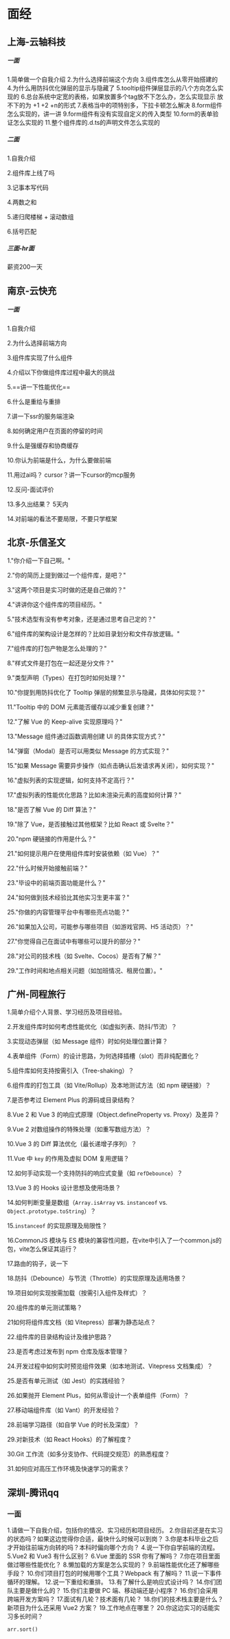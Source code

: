 # 面经

## 上海-云轴科技

##### 一面

1.简单做一个自我介绍
2.为什么选择前端这个方向
3.组件库怎么从零开始搭建的
4.为什么用防抖优化弹层的显示与隐藏了
5.tooltip组件弹层显示的八个方向怎么实现的
6.总台系统中定宽的表格，如果放置多个tag放不下怎么办，怎么实现显示 放不下的为 +1 +2 +n的形式
7.表格当中的项特别多，下拉卡顿怎么解决
8.form组件怎么实现的，讲一讲
9.form组件有没有实现自定义的传入类型
10.form的表单验证怎么实现的
11.整个组件库的.d.ts的声明文件怎么实现的

##### 二面

1.自我介绍

2.组件库上线了吗

3.记事本写代码 

4.两数之和

5.递归爬楼梯 + 滚动数组

6.括号匹配

##### 三面-hr面

薪资200一天

## 南京-云快充

##### 一面

1.自我介绍

2.为什么选择前端方向

3.组件库实现了什么组件

4.介绍以下你做组件库过程中最大的挑战

5.==讲一下性能优化==

6.什么是重绘与重排

7.讲一下ssr的服务端渲染

8.如何确定用户在页面的停留的时间

9.什么是强缓存和协商缓存

10.你认为前端是什么，为什么要做前端

11.用过ai吗？ cursor？讲一下cursor的mcp服务

12.反问-面试评价

13.多久出结果？ 5天内

14.对前端的看法不要局限，不要只学框架

## 北京-乐信圣文

1."你介绍一下自己啊。"

2."你的简历上提到做过一个组件库，是吧？"

3."这两个项目是实习时做的还是自己做的？"

4."讲讲你这个组件库的项目经历。"

5."技术选型有没有参考对象，还是通过思考自己定的？"

6."组件库的架构设计是怎样的？比如目录划分和文件存放逻辑。"

7."组件库的打包产物是怎么处理的？"

8."样式文件是打包在一起还是分文件？"

9."类型声明（Types）在打包时如何处理？"

10."你提到用防抖优化了 Tooltip 弹层的频繁显示与隐藏，具体如何实现？"

11."Tooltip 中的 DOM 元素能否缓存以减少重复创建？"

12."了解 Vue 的 Keep-alive 实现原理吗？"

13."Message 组件通过函数调用创建 UI 的具体实现方式？"

14."弹窗（Modal）是否可以用类似 Message 的方式实现？"

15."如果 Message 需要异步操作（如点击确认后发请求再关闭），如何实现？"

16."虚拟列表的实现逻辑，如何支持不定高行？"

17."虚拟列表的性能优化思路？比如未渲染元素的高度如何计算？"

18."是否了解 Vue 的 Diff 算法？"

19."除了 Vue，是否接触过其他框架？比如 React 或 Svelte？"

20."npm 硬链接的作用是什么？"

21."如何提示用户在使用组件库时安装依赖（如 Vue）？"

22."什么时候开始接触前端？"

23."毕设中的前端页面功能是什么？"

24."如何做到技术经验比其他实习生更丰富？"

25."你做的内容管理平台中有哪些亮点功能？"

26."如果加入公司，可能参与哪些项目（如游戏官网、H5 活动页）？"

27."你觉得自己在面试中有哪些可以提升的部分？"

28."对公司的技术栈（如 Svelte、Cocos）是否有了解？"

29."工作时间和地点相关问题（如加班情况、租房位置）。"

## 广州-同程旅行


1.简单介绍个人背景、学习经历及项目经验。

2.开发组件库时如何考虑性能优化（如虚拟列表、防抖/节流）？

3.实现动态弹层（如 Message 组件）时如何处理位置计算？

4.表单组件（Form）的设计思路，为何选择插槽（slot）而非纯配置化？

5.组件库如何支持按需引入（Tree-shaking）？

6.组件库的打包工具（如 Vite/Rollup）及本地测试方法（如 npm 硬链接）？

7.是否参考过 Element Plus 的源码或目录结构？

8.Vue 2 和 Vue 3 的响应式原理（Object.defineProperty vs. Proxy）及差异？

9.Vue 2 对数组操作的特殊处理（如重写数组方法）？

10.Vue 3 的 Diff 算法优化（最长递增子序列）？

11.Vue 中 `key` 的作用及虚拟 DOM 复用逻辑？

12.如何手动实现一个支持防抖的响应式变量（如 `refDebounce`）？

13.Vue 3 的 Hooks 设计思想及使用场景？

14.如何判断变量是数组（`Array.isArray` vs. `instanceof` vs. `Object.prototype.toString`）？

15.`instanceof` 的实现原理及局限性？

16.CommonJS 模块与 ES 模块的兼容性问题，在vite中引入了一个common.js的包，vite怎么保证其运行？

17.路由的钩子，说一下

18.防抖（Debounce）与节流（Throttle）的实现原理及适用场景？

19.项目如何实现按需加载（按需引入组件及样式）？

20.组件库的单元测试策略？

21如何将组件库文档（如 Vitepress）部署为静态站点？

22.组件库的目录结构设计及维护思路？

23.是否考虑过发布到 npm 仓库及版本管理？

24.开发过程中如何实时预览组件效果（如本地测试、Vitepress 文档集成）？

25.是否有单元测试（如 Jest）的实践经验？

26.如果抛开 Element Plus，如何从零设计一个表单组件（Form）？

27.移动端组件库（如 Vant）的开发经验？

28.前端学习路径（如自学 Vue 的时长及深度）？

29.对新技术（如 React Hooks）的了解程度？

30.Git 工作流（如多分支协作、代码提交规范）的熟悉程度？

31.如何应对高压工作环境及快速学习的需求？


## 深圳-腾讯qq

### 一面

1.请做一下自我介绍，包括你的情况、实习经历和项目经历。
2.你目前还是在实习的状态吗？如果这边觉得你合适，最快什么时候可以到岗？
3.你是本科毕业之后才开始往前端方向转的吗？本科时偏向哪个方向？
4.说一下你自学前端的流程。
5.Vue2 和 Vue3 有什么区别？
6.Vue 里面的 SSR 你有了解吗？
7.你在项目里面做过哪些性能优化？
8.懒加载的方案是怎么实现的？
9.前端性能优化还了解哪些手段？
10.你们项目打包的时候用哪个工具？Webpack 有了解吗？
11.说一下事件循环的理解。
12.说一下重绘和重排。
13.有了解什么是响应式设计吗？
14.你们团队主要是做什么的？
15.你们主要做 PC 端、移动端还是小程序？
16.你们会采用跨端开发方案吗？
17.面试有几轮？技术面有几轮？
18.你们的技术栈主要是什么？新项目为什么还采用 Vue2 方案？
19.工作地点在哪里？
20.你这边实习的话能实习多长时间？
```
arr.sort()
```

